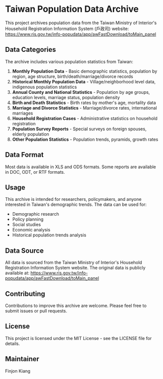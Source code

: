 # Taiwan Population Data Archive

This project archives population data from the Taiwan Ministry of Interior's Household Registration Information System (戶政司) website: https://www.ris.gov.tw/info-popudata/app/awFastDownload/toMain_panel

## Data Categories

The archive includes various population statistics from Taiwan:

1. **Monthly Population Data** - Basic demographic statistics, population by region, age structure, birth/death/marriage/divorce records
2. **Historical Monthly Population Data** - Village/neighborhood level data, indigenous population statistics
3. **Annual County and National Statistics** - Population by age groups, education levels, marriage status, population density
4. **Birth and Death Statistics** - Birth rates by mother's age, mortality data
5. **Marriage and Divorce Statistics** - Marriage/divorce rates, international marriages
6. **Household Registration Cases** - Administrative statistics on household registration
7. **Population Survey Reports** - Special surveys on foreign spouses, elderly population
8. **Other Population Statistics** - Population trends, pyramids, growth rates

## Data Format

Most data is available in XLS and ODS formats. Some reports are available in DOC, ODT, or RTF formats.

## Usage

This archive is intended for researchers, policymakers, and anyone interested in Taiwan's demographic trends. The data can be used for:

- Demographic research
- Policy planning
- Social studies
- Economic analysis
- Historical population trends analysis

## Data Source

All data is sourced from the Taiwan Ministry of Interior's Household Registration Information System website. The original data is publicly available at: https://www.ris.gov.tw/info-popudata/app/awFastDownload/toMain_panel

## Contributing

Contributions to improve this archive are welcome. Please feel free to submit issues or pull requests.

## License

This project is licensed under the MIT License - see the LICENSE file for details.

## Maintainer

Finjon Kiang 